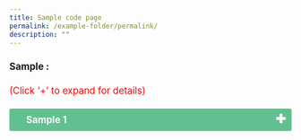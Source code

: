 ```yaml
---
title: Sample code page
permalink: /example-folder/permalink/
description: ""
---
```

<p style="font-size:120%; margin-top: 0px; margin-bottom:20px; line-height:1.35; padding:10px 0 0 0"><b>Sample :</b></p><p style="font-size:120%; color:red; margin-top: 0px; margin-bottom:20px; line-height:1.35;">(Click ‘+’ to expand for details)</p>
<input type="checkbox" id="Sample 1"><label for="Sample 1" style="background-color: #60C090; color:#f7f7f7;"><b>Sample 1</b></label>
<div class="content" style="background-color:#edf4fa;"><p style="font-size:18px; margin-top: 2px; margin-bottom:0px; line-height:1.35;">Lorem Ipsum Lorem Ipsum Lorem Ipsum Lorem Ipsum Lorem Ipsum Lorem Ipsum Lorem Ipsum Lorem Ipsum Lorem Ipsum Lorem IpsumLorem Ipsum Lorem Ipsum .</p></div><table style="font-size:120%">
	
<style>
td {
		display: table-cell;
		vertical-align: middle;
}
	
input {
    display: none;
}

label {
    display: block;    
	  font-size: 120%;
    padding: 10px 30px;
    margin: 0 0 1px 0;
    cursor: pointer;
    background: #153855;
    border-radius: 3px;
    color: #FFF;
    transition: ease .5s;
	position: relative;
}

label:hover {
    background: #346f9e;
}

label::after {
	font-family: "Font Awesome 5 Free";
	content: '\271A';
	font-weight: bold;
	font-size: 22px;
	position: absolute;
	right: 10px;
	top: 6px;
}

input:checked + label::after {
	content: '\2716';
}

.content {
    background: #FFFFFF;
    padding: 10px 25px;
    margin: 0 0 1px 0;
    border-radius: 3px;
}

input + label + .content {
    display: none;
}

input:checked + label + .content {
    display: block;
}
	
</style>
</table>